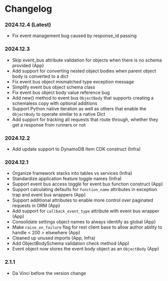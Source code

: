 Changelog
=========

### 2024.12.4 (Latest)
- Fix event management bug caused by response_id passing

### 2024.12.3
- Skip event_bus attribute validation for objects when there is no schema provided (App)
- Add support for converting nested object bodies when parent object body is converted to a dict
- Fix event bus object mismatched type exception message
- Simplify event bus object schema class
- Fix event bus object body value reference bug
- Add new() method to event bus `ObjectBody` that supports creating a schemaless copy with optional additions
- Support Python native iteration as well as others that enable the `ObjectBody` to operate similar to a native Dict
- Add support for tracking all requests that route through, whether they get a response from runners or not

### 2024.12.2
- Add update support to DynamoDB Item CDK construct (Infra)

### 2024.12.1
- Organize framework stacks into tables vs services (Infra)
- Standardize application feature toggle names (Infra)
- Support event bus access toggle for event bus function construct (App)
- Support calculating defaults for `function_name` attributes in exception trap and event bus wrappers (App)
- Support additional attributes to enable more control over paginated requests in ORM (App)
- Add support for `callback_event_type` attribute with event bus wrapper (App)
- Consolidate settings object names to always identify as global (App)
- Make `raise_on_failure` flag for rest client base to allow author ability to handle < 200 > elsewhere (App)
- Cleaned up unused imports (App, Infra)
- Add ObjectBodySchema validation check method (App)
- Event object now stores the event body object as an `ObjectBody` (App)

### 2.1.1
- Da Vinci before the version change
